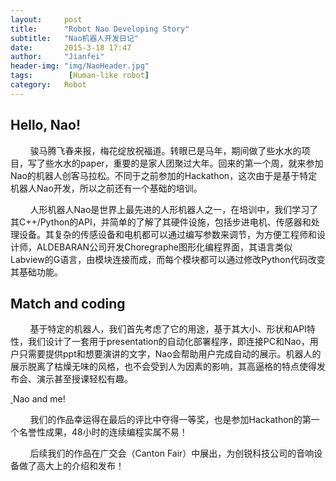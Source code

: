 ```yaml
---
layout:     post
title:      "Robot Nao Developing Story"
subtitle:   "Nao机器人开发日记"
date:       2015-3-18 17:47
author:     "Jianfei"
header-img: "img/NaoHeader.jpg"
tags:        [Human-like robot]
category:   Robot
---
```


<h2 class="section-heading">Hello, Nao! </h2>
<p>&nbsp;&nbsp;&nbsp;&nbsp;&nbsp;&nbsp;&nbsp;&nbsp;骏马腾飞春来报，梅花绽放祝福道。转眼已是马年，期间做了些水水的项目，写了些水水的paper，重要的是家人团聚过大年。回来的第一个周，就来参加Nao的机器人创客马拉松。不同于之前参加的Hackathon，这次由于是基于特定机器人Nao开发，所以之前还有一个基础的培训。</p>

<p>&nbsp;&nbsp;&nbsp;&nbsp;&nbsp;&nbsp;&nbsp;&nbsp;人形机器人Nao是世界上最先进的人形机器人之一，在培训中，我们学习了其C++/Python的API，并简单的了解了其硬件设施，包括步进电机、传感器和处理设备。其复杂的传感设备和电机都可以通过编写参数来调节，为方便工程师和设计师，ALDEBARAN公司开发Choregraphe图形化编程界面，其语言类似Labview的G语言，由模块连接而成，而每个模块都可以通过修改Python代码改变其基础功能。</p>

<h2 class="section-heading">Match and coding </h2>
<p>&nbsp;&nbsp;&nbsp;&nbsp;&nbsp;&nbsp;&nbsp;&nbsp;基于特定的机器人，我们首先考虑了它的用途，基于其大小、形状和API特性，我们设计了一套用于presentation的自动化部署程序，即连接PC和Nao，用户只需要提供ppt和想要演讲的文字，Nao会帮助用户完成自动的展示。机器人的展示脱离了枯燥无味的风格，也不会受到人为因素的影响，其高逼格的特点使得发布会、演示甚至授课轻松有趣。</p>

<a href="#">
    <img class="img-responsive" src="{{ site.baseurl }}/img/Nao.jpg" alt="">
</a>
<span class="caption text-muted">Nao and me!</span>

<p>&nbsp;&nbsp;&nbsp;&nbsp;&nbsp;&nbsp;&nbsp;&nbsp;我们的作品幸运得在最后的评比中夺得一等奖，也是参加Hackathon的第一个名誉性成果，48小时的连续编程实属不易！</p>



<p>&nbsp;&nbsp;&nbsp;&nbsp;&nbsp;&nbsp;&nbsp;&nbsp;后续我们的作品在广交会（Canton Fair）中展出，为创锐科技公司的音响设备做了高大上的介绍和发布！</p>